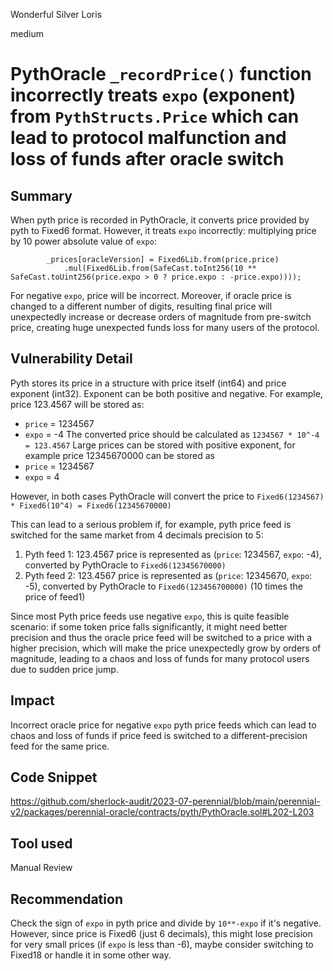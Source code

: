Wonderful Silver Loris

medium

# PythOracle `_recordPrice()` function incorrectly treats `expo` (exponent) from `PythStructs.Price` which can lead to protocol malfunction and loss of funds after oracle switch
## Summary

When pyth price is recorded in PythOracle, it converts price provided by pyth to Fixed6 format. However, it treats `expo` incorrectly: multiplying price by 10 power absolute value of `expo`:
```solidity
        _prices[oracleVersion] = Fixed6Lib.from(price.price)
            .mul(Fixed6Lib.from(SafeCast.toInt256(10 ** SafeCast.toUint256(price.expo > 0 ? price.expo : -price.expo))));
```
For negative `expo`, price will be incorrect. Moreover, if oracle price is changed to a different number of digits, resulting final price will unexpectedly increase or decrease orders of magnitude from pre-switch price, creating huge unexpected funds loss for many users of the protocol.

## Vulnerability Detail

Pyth stores its price in a structure with price itself (int64) and price exponent (int32). Exponent can be both positive and negative. For example, price 123.4567 will be stored as:
- `price` = 1234567
- `expo` = -4
The converted price should be calculated as `1234567 * 10^-4 = 123.4567`
Large prices can be stored with positive exponent, for example price 12345670000 can be stored as
- `price` = 1234567
- `expo` = 4

However, in both cases PythOracle will convert the price to `Fixed6(1234567) * Fixed6(10^4) = Fixed6(12345670000)`

This can lead to a serious problem if, for example, pyth price feed is switched for the same market from 4 decimals precision to 5:
1. Pyth feed 1: 123.4567 price is represented as (`price`: 1234567, `expo`: -4), converted by PythOracle to `Fixed6(12345670000)`
2. Pyth feed 2: 123.4567 price is represented as (`price`: 12345670, `expo`: -5), converted by PythOracle to `Fixed6(123456700000)` (10 times the price of feed1)

Since most Pyth price feeds use negative `expo`, this is quite feasible scenario: if some token price falls significantly, it might need better precision and thus the oracle price feed will be switched to a price with a higher precision, which will make the price unexpectedly grow by orders of magnitude, leading to a chaos and loss of funds for many protocol users due to sudden price jump.

## Impact

Incorrect oracle price for negative `expo` pyth price feeds which can lead to chaos and loss of funds if price feed is switched to a different-precision feed for the same price.

## Code Snippet

https://github.com/sherlock-audit/2023-07-perennial/blob/main/perennial-v2/packages/perennial-oracle/contracts/pyth/PythOracle.sol#L202-L203

## Tool used

Manual Review

## Recommendation

Check the sign of `expo` in pyth price and divide by `10**-expo` if it's negative. However, since price is Fixed6 (just 6 decimals), this might lose precision for very small prices (if `expo` is less than -6), maybe consider switching to Fixed18 or handle it in some other way.